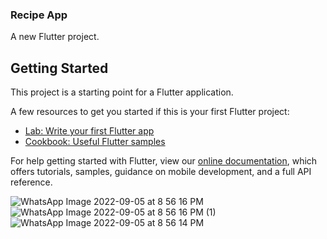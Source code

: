 ### Recipe App
A new Flutter project.

## Getting Started

This project is a starting point for a Flutter application.

A few resources to get you started if this is your first Flutter project:

- [Lab: Write your first Flutter app](https://flutter.dev/docs/get-started/codelab)
- [Cookbook: Useful Flutter samples](https://flutter.dev/docs/cookbook)

For help getting started with Flutter, view our
[online documentation](https://flutter.dev/docs), which offers tutorials,
samples, guidance on mobile development, and a full API reference.

![WhatsApp Image 2022-09-05 at 8 56 16 PM](https://user-images.githubusercontent.com/96712615/189843137-be347096-23f9-45fa-b783-17606d965195.jpeg)
![WhatsApp Image 2022-09-05 at 8 56 16 PM (1)](https://user-images.githubusercontent.com/96712615/189843130-9296b910-a507-4996-bb95-336b637acac7.jpeg)
![WhatsApp Image 2022-09-05 at 8 56 14 PM](https://user-images.githubusercontent.com/96712615/189843115-1aa42ad9-c9f4-44a7-a1f9-ac7e08ec0030.jpeg)
